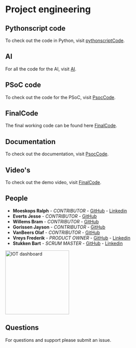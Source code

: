 # Project engineering

## Pythonscript code

To check out the code in Python, visit [pythonscriptCode](https://github.com/11902804/MADDIGITAL-TEAM6/tree/main/pythonscriptCode).

## AI

For all the code for the AI, visit [AI](https://github.com/11902804/MADDIGITAL-TEAM6/tree/main/ai).

## PSoC code

To check out the code for the PSoC, visit [PsocCode](https://github.com/11902804/MADDIGITAL-TEAM6/tree/main/PsocCode).

## FinalCode

The final working code can be found here [FinalCode](https://github.com/11902804/MADDIGITAL-TEAM6/tree/main/FinalCode).

## Documentation

To check out the documentation, visit [PsocCode](https://github.com/11902804/MADDIGITAL-TEAM6/tree/main/Documentation).

## Video's

To check out the demo video, visit [FinalCode](https://github.com/11902804/MADDIGITAL-TEAM6/tree/main/Video's).

## People

- **Moeskops Ralph** - _CONTRIBUTOR_ - [GitHub](https://github.com/MoeskopsRalph) - [Linkedin](https://www.linkedin.com/in/ralph-moeskops-38ab05b0/)
- **Everts Jesse** - _CONTRIBUTOR_ - [GitHub](https://github.com/Jesseeverts) 
- **Willems Bram** - _CONTRIBUTOR_ - [GitHub](https://github.com/B-Willems) 
- **Gorissen Jayson** - _CONTRIBUTOR_ - [GitHub](https://github.com/GOjayson) 
- **VanBeers Olaf** - _CONTRIBUTOR_ - [GitHub](https://github.com/11902804) 
- **Vreys Frederik** - _PRODUCT OWNER_ - [GitHub](https://github.com/Fre101) - [Linkedin](https://www.linkedin.com/in/frederik-vreys-b42214aa/)
- **Stukken Bart** - _SCRUM MASTER_ - [GitHub](https://github.com/Bart-PXL) - [Linkedin](https://www.linkedin.com/in/bart-stukken/)

 <img width="200" src="https://www.pxl.be/Assets/website/pxl_algemeen/afbeeldingen/grotere_versie/logo_PXL_University%20of%20applied%20sciences%20and%20arts.png" alt="IOT dashboard">

## Questions

For questions and support please submit an issue.
